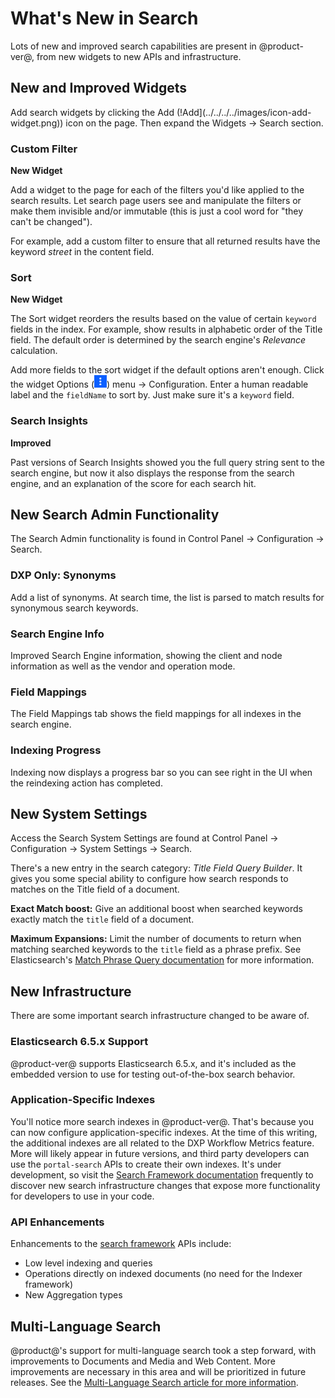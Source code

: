 # What's New in Search

Lots of new and improved search capabilities are present in @product-ver@, from
new widgets to new APIs and infrastructure. 

## New and Improved Widgets

Add search widgets by clicking the Add
(!Add](../../../../images/icon-add-widget.png)) icon on the page. Then expand
the Widgets &rarr; Search section.

### Custom Filter

**New Widget**

Add a widget to the page for each of the filters you'd like applied to the
search results. Let search page users see and manipulate the filters or make
them invisible and/or immutable (this is just a cool word for "they can't be
changed").

For example, add a custom filter to ensure that all returned results have the
keyword _street_ in the content field.

### Sort

**New Widget**

The Sort widget reorders the results based on the value of certain `keyword`
fields in the index. For example, show results in alphabetic order of the Title
field. The default order is determined by the search engine's _Relevance_
calculation.

Add more fields to the sort widget if the default options aren't enough. Click
the widget Options (![Options](../../images/icon-app-options.png)) menu &rarr;
Configuration. Enter a human readable label and the `fieldName` to sort by. Just
make sure it's a `keyword` field.

### Search Insights

**Improved**

Past versions of Search Insights showed you the full query string sent to the
search engine, but now it also displays the response from the search engine, and
an explanation of the score for each search hit.

## New Search Admin Functionality

The Search Admin functionality is found in Control Panel &rarr; Configuration
&rarr; Search.

### DXP Only: Synonyms

Add a list of synonyms. At search time, the list is parsed to match results for
synonymous search keywords.

### Search Engine Info

Improved Search Engine information, showing the client and node information as
well as the vendor and operation mode.

### Field Mappings

The Field Mappings tab shows the field mappings for all indexes in the search
engine. 

### Indexing Progress

Indexing now displays a progress bar so you can see right in the UI when the
reindexing action has completed.

## New System Settings

Access the Search System Settings are found at Control Panel &rarr; Configuration
&rarr; System Settings &rarr; Search.

There's a new entry in the search category: _Title Field Query Builder_. It
gives you some special ability to configure how search responds to matches on
the Title field of a document.

**Exact Match boost:** Give an additional boost when searched keywords exactly
match the `title` field of a document.

**Maximum Expansions:** Limit the number of documents to return when matching
searched keywords to the `title` field as a phrase prefix. See Elasticsearch's
[Match Phrase Query
documentation](https://www.elastic.co/guide/en/elasticsearch/reference/6.5/query-dsl-match-query-phrase.html)
for more information.

## New Infrastructure

There are some important search infrastructure changed to be aware of.

### Elasticsearch 6.5.x Support

@product-ver@ supports Elasticsearch 6.5.x, and it's included as the embedded
version to use for testing out-of-the-box search behavior.

### Application-Specific Indexes

You'll notice more search indexes in @product-ver@. That's because you can now
configure application-specific indexes. At the time of this writing, the
additional indexes are all related to the DXP Workflow Metrics feature. More
will likely appear in future versions, and third party developers can use the
`portal-search` APIs to create their own indexes. It's under development, so
visit the [Search Framework
documentation](/docs/7-2/frameworks/-/knowledge_base/f/search) 
frequently to discover new search
infrastructure changes that expose more functionality for developers to use in
your code.

### API Enhancements

Enhancements to the [search
framework](/docs/7-2/frameworks/-/knowledge_base/f/liferays-search-framework#liferays-search-framework)
APIs include:

- Low level indexing and queries
- Operations directly on indexed documents (no need for the Indexer framework)
- New Aggregation types

## Multi-Language Search

@product@'s support for multi-language search took a step forward, with
improvements to Documents and Media and Web Content. More improvements are
necessary in this area and will be prioritized in future releases. See the
[Multi-Language Search article for more
information](/docs/7-2/user/-/knowledge_base/u/searching-for-localized-content). 

